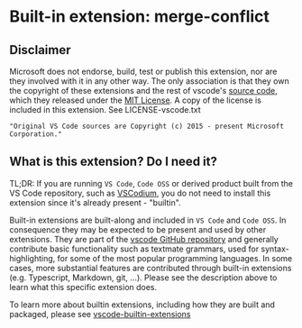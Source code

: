 # Built-in extension: merge-conflict

## Disclaimer
    
Microsoft does not endorse, build, test or publish this extension, nor are they involved with it in any other way. The only association is that they own the copyright of these extensions and the rest of vscode's [source code](https://github.com/microsoft/vscode/tree/master/extensions), which they released under the [MIT License](https://github.com/microsoft/vscode/blob/master/LICENSE.txt). A copy of the license is included in this extension. See LICENSE-vscode.txt

    "Original VS Code sources are Copyright (c) 2015 - present Microsoft Corporation."


## What is this extension? Do I need it?

TL;DR: If you are running `VS Code`, `Code OSS` or derived product built from the VS Code repository, such as [VSCodium](https://github.com/VSCodium/vscodium), you do not need to install this extension since it's already present - "builtin".

Built-in extensions are built-along and included in `VS Code` and `Code OSS`. In consequence they may be expected to be present and used by other extensions. They are part of the [vscode GitHub repository](https://github.com/microsoft/vscode/tree/master/) and generally contribute basic functionality such as textmate grammars, used for syntax-highlighting, for some of the most popular programming languages. In some cases, more substantial features are contributed through built-in extensions (e.g. Typescript, Markdown, git, ...). Please see the description above to learn what this specific extension does.

To learn more about builtin extensions, including how they are built and packaged, please see [vscode-builtin-extensions](https://github.com/theia-ide/vscode-builtin-extensions)

